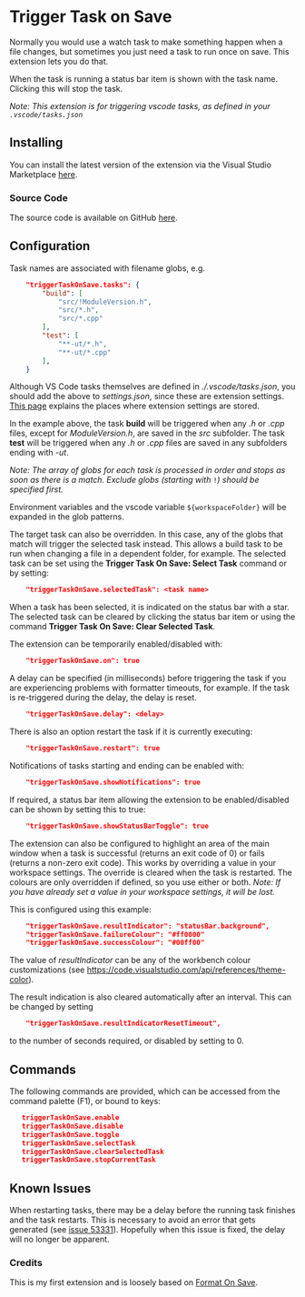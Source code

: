 # Trigger Task on Save

Normally you would use a watch task to make something happen when a file changes, but sometimes you just need a task to run once on save. This extension lets you do that.

When the task is running a status bar item is shown with the task name. Clicking this will stop the task.

*Note: This extension is for triggering vscode tasks, as defined in your `.vscode/tasks.json`*

## Installing

You can install the latest version of the extension via the Visual Studio Marketplace [here](https://marketplace.visualstudio.com/items?itemName=Gruntfuggly.triggertaskonsave).

### Source Code

The source code is available on GitHub [here](https://github.com/Gruntfuggly/triggertaskonsave).

## Configuration

Task names are associated with filename globs, e.g.

```json
    "triggerTaskOnSave.tasks": {
        "build": [
            "src/!ModuleVersion.h",
            "src/*.h",
            "src/*.cpp"
        ],
        "test": [
            "**-ut/*.h",
            "**-ut/*.cpp"
        ],
    }
```

Although VS Code tasks themselves are defined in *./.vscode/tasks.json*, you should
add the above to *settings.json*, since these are extension settings.
[This page](https://code.visualstudio.com/docs/getstarted/settings) explains
the places where extension settings are stored.

In the example above, the task **build** will be triggered when any *.h* or *.cpp* files, except for *ModuleVersion.h*, are saved in the *src* subfolder. The task **test** will be triggered when any *.h* or *.cpp* files are saved in any subfolders ending with *-ut*.

*Note: The array of globs for each task is processed in order and stops as soon as there is a match. Exclude globs (starting with* `!`*) should be specified first.*

Environment variables and the vscode variable `${workspaceFolder}` will be expanded in the glob patterns.

The target task can also be overridden. In this case, any of the globs that match will trigger the selected task instead. This allows a build task to be run when changing a file in a dependent folder, for example. The selected task can be set using the **Trigger Task On Save: Select Task** command or by setting:

```json
    "triggerTaskOnSave.selectedTask": <task name>
```

When a task has been selected, it is indicated on the status bar with a star. The selected task can be cleared by clicking the status bar item or using the command **Trigger Task On Save: Clear Selected Task**.

The extension can be temporarily enabled/disabled with:

```json
    "triggerTaskOnSave.on": true
```

A delay can be specified (in milliseconds) before triggering the task if you are experiencing problems with formatter timeouts, for example. If the task is re-triggered during the delay, the delay is reset.

```json
    "triggerTaskOnSave.delay": <delay>
```

There is also an option restart the task if it is currently executing:

```json
    "triggerTaskOnSave.restart": true
```

Notifications of tasks starting and ending can be enabled with:

```json
    "triggerTaskOnSave.showNotifications": true
```

If required, a status bar item allowing the extension to be enabled/disabled can be shown by setting this to true:

```json
    "triggerTaskOnSave.showStatusBarToggle": true
```

The extension can also be configured to highlight an area of the main window when a task is successful (returns an exit code of 0) or fails (returns a non-zero exit code). This works by overriding a value in your workspace settings. The override is cleared when the task is restarted. The colours are only overridden if defined, so you use either or both. _Note: If you have already set a value in your workspace settings, it will be lost._

This is configured using this example:

```json
    "triggerTaskOnSave.resultIndicator": "statusBar.background",
    "triggerTaskOnSave.failureColour": "#ff0000"
    "triggerTaskOnSave.successColour": "#00ff00"
```

The value of *resultIndicator* can be any of the workbench colour customizations (see <https://code.visualstudio.com/api/references/theme-color>).

The result indication is also cleared automatically after an interval. This can be changed by setting

```json
    "triggerTaskOnSave.resultIndicatorResetTimeout",
```

to the number of seconds required, or disabled by setting to 0.

## Commands

The following commands are provided, which can be accessed from the command palette (F1), or bound to keys:

```json
   triggerTaskOnSave.enable
   triggerTaskOnSave.disable
   triggerTaskOnSave.toggle
   triggerTaskOnSave.selectTask
   triggerTaskOnSave.clearSelectedTask
   triggerTaskOnSave.stopCurrentTask
```

## Known Issues

When restarting tasks, there may be a delay before the running task finishes and the task restarts. This is necessary to avoid an error that gets generated (see [issue 53331](https://github.com/Microsoft/vscode/issues/53331)). Hopefully when this issue is fixed, the delay will no longer be apparent.

### Credits

This is my first extension and is loosely based on [Format On Save](https://marketplace.visualstudio.com/items?itemName=gyuha.format-on-save).
